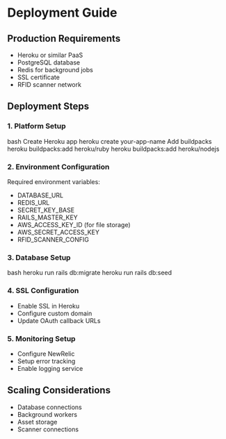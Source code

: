 # Deployment Guide

## Production Requirements
- Heroku or similar PaaS
- PostgreSQL database
- Redis for background jobs
- SSL certificate
- RFID scanner network

## Deployment Steps

### 1. Platform Setup 
bash
Create Heroku app
heroku create your-app-name
Add buildpacks
heroku buildpacks:add heroku/ruby
heroku buildpacks:add heroku/nodejs


### 2. Environment Configuration
Required environment variables:
- DATABASE_URL
- REDIS_URL
- SECRET_KEY_BASE
- RAILS_MASTER_KEY
- AWS_ACCESS_KEY_ID (for file storage)
- AWS_SECRET_ACCESS_KEY
- RFID_SCANNER_CONFIG

### 3. Database Setup
bash
heroku run rails db:migrate
heroku run rails db:seed


### 4. SSL Configuration
- Enable SSL in Heroku
- Configure custom domain
- Update OAuth callback URLs

### 5. Monitoring Setup
- Configure NewRelic
- Setup error tracking
- Enable logging service

## Scaling Considerations
- Database connections
- Background workers
- Asset storage
- Scanner connections